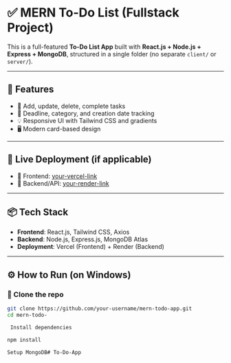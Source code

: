 # ✅ MERN To-Do List (Fullstack Project)

This is a full-featured **To-Do List App** built with **React.js + Node.js + Express + MongoDB**, structured in a single folder (no separate `client/` or `server/`).

---

## 🧠 Features

- 📝 Add, update, delete, complete tasks
- 📅 Deadline, category, and creation date tracking
- 💡 Responsive UI with Tailwind CSS and gradients
- 🖥️ Modern card-based design

---

## 🚀 Live Deployment (if applicable)

- 🔗 Frontend: [your-vercel-link](https://your-vercel-link)
- 🔗 Backend/API: [your-render-link](https://your-render-link)

---

## 📦 Tech Stack

- **Frontend**: React.js, Tailwind CSS, Axios
- **Backend**: Node.js, Express.js, MongoDB Atlas
- **Deployment**: Vercel (Frontend) + Render (Backend)

---

## ⚙️ How to Run (on Windows)

### 📁 Clone the repo
```bash
git clone https://github.com/your-username/mern-todo-app.git
cd mern-todo-

 Install dependencies

npm install

Setup MongoDB#   T o - D o - A p p  
 